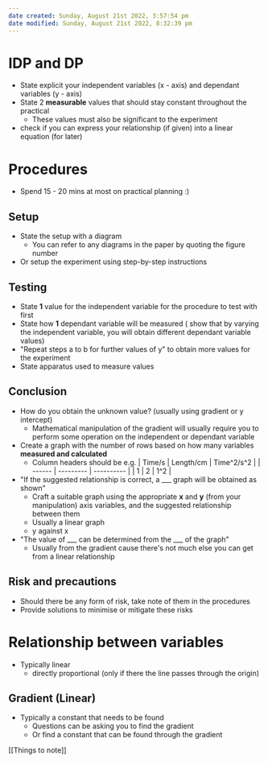 ```yaml
---
date created: Sunday, August 21st 2022, 3:57:54 pm
date modified: Sunday, August 21st 2022, 8:32:39 pm
---
```


# IDP and DP

- State explicit your independent variables (x - axis) and dependant variables (y - axis)
- State 2 **measurable** values that should stay constant throughout the practical
	- These values must also be significant to the experiment
- check if you can express your relationship (if given) into a linear equation (for later)

# Procedures

- Spend 15 - 20 mins at most on practical planning :)

## Setup

- State the setup with a diagram
	- You can refer to any diagrams in the paper by quoting the figure number
- Or setup the experiment using step-by-step instructions

## Testing

- State **1** value for the independent variable for the procedure to test with first
- State how **1** dependant variable will be measured ( show that by varying the independent variable, you will obtain different dependant variable values)
- "Repeat steps a to b for further values of y" to obtain more values for the experiment
- State apparatus used to measure values

## Conclusion

- How do you obtain the unknown value? (usually using gradient or y intercept)
	- Mathematical manipulation of the gradient will usually require you to perform some operation on the independent or dependant variable
- Create a graph with the number of rows based on how many variables **measured and calculated**
	- Column headers should be e.g.
| Time/s | Length/cm | Time^2/s^2 |
| ------ | --------- | ---------- |
| 1      | 2         | 1^2           |
- "If the suggested relationship is correct, a ___ graph will be obtained as shown"
	- Craft a suitable graph using the appropriate **x** and **y** (from your manipulation) axis variables, and the suggested relationship between them
	- Usually a linear graph
	- y against x
- "The value of ___ can be determined from the ___ of the graph"
	- Usually from the gradient cause there's not much else you can get from a linear relationship

## Risk and precautions

- Should there be any form of risk, take note of them in the procedures
- Provide solutions to minimise or mitigate these risks

# Relationship between variables

- Typically linear
	- directly proportional (only if there the line passes through the origin)

## Gradient (Linear)

- Typically a constant that needs to be found
	- Questions can be asking you to find the gradient
	- Or find a constant that can be found through the gradient

[[Things to note]]
